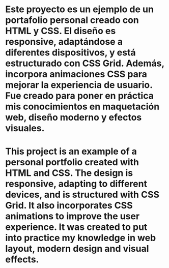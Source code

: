 # Este proyecto es un ejemplo de un portafolio personal creado con HTML y CSS. El diseño es responsive, adaptándose a diferentes dispositivos, y está estructurado con CSS Grid. Además, incorpora animaciones CSS para mejorar la experiencia de usuario. Fue creado para poner en práctica mis conocimientos en maquetación web, diseño moderno y efectos visuales.

# This project is an example of a personal portfolio created with HTML and CSS. The design is responsive, adapting to different devices, and is structured with CSS Grid. It also incorporates CSS animations to improve the user experience. It was created to put into practice my knowledge in web layout, modern design and visual effects.

